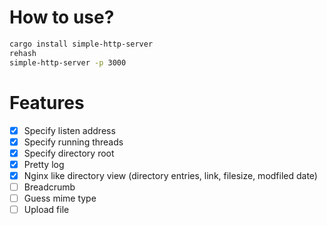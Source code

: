 # How to use?
``` bash
cargo install simple-http-server
rehash
simple-http-server -p 3000
```

# Features
- [x] Specify listen address
- [x] Specify running threads
- [x] Specify directory root
- [x] Pretty log
- [x] Nginx like directory view (directory entries, link, filesize, modfiled date)
- [ ] Breadcrumb
- [ ] Guess mime type
- [ ] Upload file <Optional>
